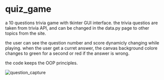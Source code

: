 # quiz_game
 a 10 questions trivia game with tkinter GUI interface.
 the trivia questios are taken from trivia API, and can be changed in the data.py page to other topics from the site.
 
 the user can see the question number and score dynamicly changing while playing.
 when the user get a curret answer, the canvas background colore changes to green for a second or red if the answer is wrong.
 
 the code keeps the OOP principles.
 

![question_capture](https://user-images.githubusercontent.com/93610739/204784875-3ff8845a-9f17-4a85-8af9-e6164dfa20e2.png)
